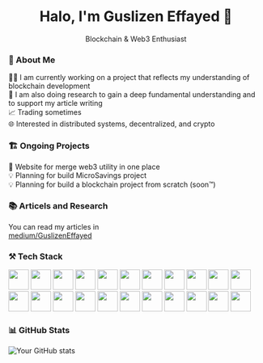 <div align="center">
  <h1>Halo, I'm Guslizen Effayed 👋</h1>
  <p>Blockchain & Web3 Enthusiast</p>
</div>

### 🚀 About Me

👨‍💻 I am currently working on a project that reflects my understanding of blockchain development  
📜 I am also doing research to gain a deep fundamental understanding and to support my article writing  
📈 Trading sometimes  
🌐 Interested in distributed systems, decentralized, and crypto  

### 🏗 Ongoing Projects

📌 Website for merge web3 utility in one place  
💡 Planning for build MicroSavings project  
💡 Planning for build a blockchain project from scratch (soon™)  

### 📚 Articels and Research

You can read my articles in  
[medium/GuslizenEffayed](https://medium.com/@guslizenefayed)

### ⚒️ Tech Stack

<p align="left">
<img src="https://cdn.jsdelivr.net/gh/devicons/devicon/icons/react/react-original.svg" width="40"/> 
<img src="https://cdn.jsdelivr.net/gh/devicons/devicon/icons/nodejs/nodejs-original.svg" width="40" /> 
<img src="https://cdn.jsdelivr.net/gh/devicons/devicon/icons/docker/docker-original.svg" width="40" />
<img src="https://cdn.jsdelivr.net/gh/devicons/devicon@latest/icons/rust/rust-original.svg" width="40" />
<img src="https://cdn.jsdelivr.net/gh/devicons/devicon@latest/icons/typescript/typescript-original.svg" width="40" />
<img src="https://cdn.jsdelivr.net/gh/devicons/devicon@latest/icons/javascript/javascript-original.svg"  width="40" />
<img src="https://cdn.jsdelivr.net/gh/devicons/devicon@latest/icons/solidity/solidity-original.svg" width="40"  />
<img src="https://cdn.jsdelivr.net/gh/devicons/devicon@latest/icons/python/python-original.svg" width="40"/>
<img src="https://cdn.jsdelivr.net/gh/devicons/devicon@latest/icons/hardhat/hardhat-original.svg" width="40"  />
<img src="https://cdn.jsdelivr.net/gh/devicons/devicon@latest/icons/lua/lua-original.svg" width="40" />
<img src="https://cdn.jsdelivr.net/gh/devicons/devicon@latest/icons/git/git-original.svg" width="40"/>
<img src="https://cdn.jsdelivr.net/gh/devicons/devicon@latest/icons/mysql/mysql-original-wordmark.svg" width="40" />
<img src="https://cdn.jsdelivr.net/gh/devicons/devicon@latest/icons/jest/jest-plain.svg" width="40" />
<img src="https://cdn.jsdelivr.net/gh/devicons/devicon@latest/icons/tailwindcss/tailwindcss-original.svg" width="40"/>
<img src="https://cdn.jsdelivr.net/gh/devicons/devicon@latest/icons/linux/linux-original.svg" width="40"/>
<img src="https://cdn.jsdelivr.net/gh/devicons/devicon@latest/icons/postman/postman-original.svg"  width="40"/>
<img src="https://cdn.jsdelivr.net/gh/devicons/devicon@latest/icons/nextjs/nextjs-original.svg" width="40"/>
<img src="https://cdn.jsdelivr.net/gh/devicons/devicon@latest/icons/neovim/neovim-original.svg" width="40"/>
<img src="https://cdn.jsdelivr.net/gh/devicons/devicon@latest/icons/java/java-original-wordmark.svg" width="40"/>
<img src="https://cdn.jsdelivr.net/gh/devicons/devicon@latest/icons/graphql/graphql-plain.svg"  width="40"/>
<img src="https://cdn.jsdelivr.net/gh/devicons/devicon@latest/icons/cplusplus/cplusplus-original.svg" width="40"/>
<img src="https://cdn.jsdelivr.net/gh/devicons/devicon@latest/icons/c/c-original.svg" width="40"/>
</p>
          
### 📊 GitHub Stats

![Your GitHub stats](https://github-readme-stats.vercel.app/api?username=zenbuterin&show_icons=true&theme=radical)



